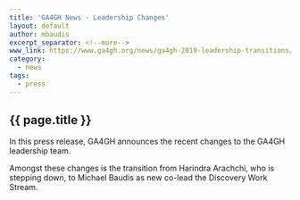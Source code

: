 ```yaml
---
title: 'GA4GH News - Leadership Changes'
layout: default
author: mbaudis
excerpt_separator: <!--more-->
www_link: https://www.ga4gh.org/news/ga4gh-2019-leadership-transitions/
category:
  - news
tags:
  - press
---
```


## {{ page.title }}

In this press release, GA4GH announces the recent changes to the GA4GH leadership team.

<!--more-->

Amongst these changes is the transition from Harindra Arachchi, who is stepping down, to Michael Baudis as new co-lead the Discovery Work Stream. 
